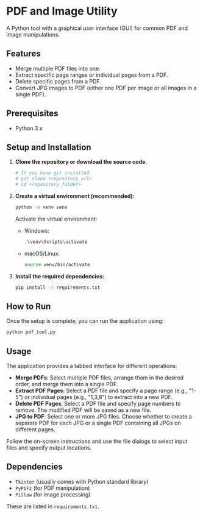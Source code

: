 # PDF and Image Utility

A Python tool with a graphical user interface (GUI) for common PDF and image manipulations.

## Features

- Merge multiple PDF files into one.
- Extract specific page ranges or individual pages from a PDF.
- Delete specific pages from a PDF.
- Convert JPG images to PDF (either one PDF per image or all images in a single PDF).

## Prerequisites

- Python 3.x

## Setup and Installation

1.  **Clone the repository or download the source code.**
    ```bash
    # If you have git installed
    # git clone <repository_url>
    # cd <repository_folder>
    ```

2.  **Create a virtual environment (recommended):**
    ```bash
    python -m venv venv
    ```
    Activate the virtual environment:
    - Windows:
      ```bash
      .\venv\Scripts\activate
      ```
    - macOS/Linux:
      ```bash
      source venv/bin/activate
      ```

3.  **Install the required dependencies:**
    ```bash
    pip install -r requirements.txt
    ```

## How to Run

Once the setup is complete, you can run the application using:

```bash
python pdf_tool.py
```

## Usage

The application provides a tabbed interface for different operations:

-   **Merge PDFs**: Select multiple PDF files, arrange them in the desired order, and merge them into a single PDF.
-   **Extract PDF Pages**: Select a PDF file and specify a page range (e.g., "1-5") or individual pages (e.g., "1,3,8") to extract into a new PDF.
-   **Delete PDF Pages**: Select a PDF file and specify page numbers to remove. The modified PDF will be saved as a new file.
-   **JPG to PDF**: Select one or more JPG files. Choose whether to create a separate PDF for each JPG or a single PDF containing all JPGs on different pages.

Follow the on-screen instructions and use the file dialogs to select input files and specify output locations.

## Dependencies

-   `Tkinter` (usually comes with Python standard library)
-   `PyPDF2` (for PDF manipulation)
-   `Pillow` (for image processing)

These are listed in `requirements.txt`. 